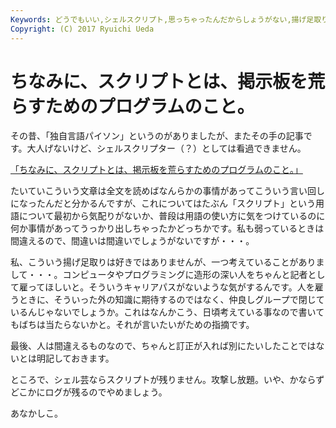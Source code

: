 ```yaml
---
Keywords: どうでもいい,シェルスクリプト,思っちゃったんだからしょうがない,揚げ足取りごめんなさい,頭の中だだ漏らし
Copyright: (C) 2017 Ryuichi Ueda
---
```


# ちなみに、スクリプトとは、掲示板を荒らすためのプログラムのこと。
その昔、「独自言語パイソン」というのがありましたが、またその手の記事です。大人げないけど、シェルスクリプター（？）としては看過できません。

<a href="http://news.nicovideo.jp/watch/nw881581" target="_blank">「ちなみに、スクリプトとは、掲示板を荒らすためのプログラムのこと。」</a>

<!--more-->

たいていこういう文章は全文を読めばなんらかの事情があってこういう言い回しになったんだと分かるんですが、これについてはたぶん「スクリプト」という用語について最初から気配りがないか、普段は用語の使い方に気をつけているのに何か事情があってうっかり出しちゃったかどっちかです。私も弱っているときは間違えるので、間違いは間違いでしょうがないですが・・・。

私、こういう揚げ足取りは好きではありませんが、一つ考えていることがありまして・・・。コンピュータやプログラミングに造形の深い人をちゃんと記者として雇ってほしいと。そういうキャリアパスがないような気がするんです。人を雇うときに、そういった外の知識に期待するのではなく、仲良しグループで閉じているんじゃないでしょうか。これはなんかこう、日頃考えている事なので書いてもばちは当たらないかと。それが言いたいがための指摘です。

最後、人は間違えるものなので、ちゃんと訂正が入れば別にたいしたことではないとは明記しておきます。

ところで、シェル芸ならスクリプトが残りません。攻撃し放題。いや、かならずどこかにログが残るのでやめましょう。


あなかしこ。
